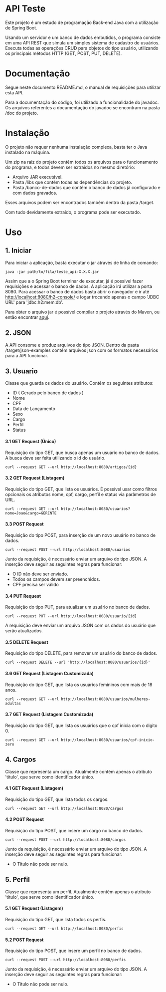 
# API Teste

Este projeto é um estudo de programação Back-end Java com a utilização de Spring Boot.

Usando um servidor e um banco de dados embutidos, o programa consiste em uma API REST que simula um simples sistema de cadastro de usuários. Executa todas as operações CRUD para objetos do tipo usuário, utilizando os principais métodos HTTP (GET, POST, PUT, DELETE).

# Documentação

Segue neste documento README.md, o manual de requisições para utilizar esta API.

Para a documentação do código, foi utilizado a funcionalidade do javadoc. Os arquivos referentes a documentação do javadoc se encontram na pasta /doc do projeto.

# Instalação
O projeto não requer nenhuma instalação complexa, basta ter o Java instalado na máquina.

Um zip na raiz do projeto contém todos os arquivos para o funcionamento do programa, e todos devem ser extraídos no mesmo diretório:
* Arquivo JAR executável.
* Pasta /libs que contém todas as dependências do projeto.
* Pasta /banco-de-dados que contém o banco de dados já configurado e com dados gravados.

Esses arquivos podem ser encontrados também dentro da pasta /target.

Com tudo devidamente extraído, o programa pode ser executado.
# Uso
## 1. Iniciar
Para iniciar a aplicação, basta executar o jar através de linha de comando:
					    
	java -jar path/to/fila/teste_api-X.X.X.jar

Assim que a o Spring Boot terminar de executar, já é possível fazer requisições e acessar o banco de dados.
A aplicação irá utilizar a porta 8080. Para acessar o banco de dados basta abrir o navegador e ir até [http://localhost:8080/h2-console/](http://localhost:8080/h2-console/) e logar trocando apenas o campo 'JDBC URL' para 'jdbc:h2:mem:db'.

Para obter o arquivo jar é possível compilar o projeto através do Maven, ou então encontrar [aqui](https://github.com/VMCorrea/teste_api/releases).
## 2. JSON
A API consome e produz arquivos do tipo JSON. Dentro da pasta /target/json-examples contém arquivos json com os formatos necessários para a API funcionar.
## 3. Usuario
Classe que guarda os dados do usuário. Contém os seguintes atributos:
* ID ( Gerado pelo banco de dados )
* Nome
* CPF
* Data de Lançamento
* Sexo
* Cargo
* Perfil
* Status

#### 3.1 GET Request (Único)

Requisição do tipo GET, que busca apenas um usuário no banco de dados.
A busca deve ser feita utilizando o id do usuário.
    
    curl --request GET --url http://localhost:8080/artigos/{id}

#### 3.2 GET Request (Listagem)

Requisição do tipo GET, que lista os usuários.
É possível usar como filtros opcionais os atributos nome, cpf, cargo, perfil e status via parâmetros de URL.

    curl --request GET --url http://localhost:8080/usuarios?nome=Joao&cargo=GERENTE

#### 3.3 POST Request
Requisição do tipo POST, para inserção de um novo usuário no banco de dados.

    curl --request POST --url http://localhost:8080/usuarios

Junto da requisição, é necessário enviar um arquivo do tipo JSON.
A inserção deve seguir as seguintes regras para funcionar:
* O ID não deve ser enviado.
* Todos os campos devem ser preenchidos.
* CPF precisa ser válido

#### 3.4 PUT Request
Requisição do tipo PUT, para atualizar um usuário no banco de dados.

    curl --request PUT --url http://localhost:8080/usuario/{id}

A requisição deve enviar um arquivo JSON com os dados do usuário que serão atualizados.

#### 3.5 DELETE Request
Requisição do tipo DELETE, para remover um usuário do banco de dados.

    curl --request DELETE --url 'http://localhost:8080/usuarios/{id}'
   
#### 3.6 GET Request (Listagem Customizada)

Requisição do tipo GET, que lista os usuários femininos com mais de 18 anos.

    curl --request GET --url http://localhost:8080/usuarios/mulheres-adultas
  
#### 3.7 GET Request (Listagem Customizada)

Requisição do tipo GET, que lista os usuários que o cpf inicia com o digito 0.

    curl --request GET --url http://localhost:8080/usuarios/cpf-inicio-zero

## 4. Cargos
Classe que representa um cargo. Atualmente contém apenas o atributo 'titulo', que serve como identificador único.

#### 4.1 GET Request (Listagem)

Requisição do tipo GET, que lista todos os cargos.

    curl --request GET --url http://localhost:8080/cargos

#### 4.2 POST Request
Requisição do tipo POST, que insere um cargo no banco de dados.

    curl --request POST --url http://localhost:8080/cargos

Junto da requisição, é necessário enviar um arquivo do tipo JSON.
A inserção deve seguir as seguintes regras para funcionar:
* O Título não pode ser nulo.

## 5. Perfil

Classe que representa um perfil. Atualmente contém apenas o atributo 'titulo', que serve como identificador único.


#### 5.1 GET Request (Listagem)

Requisição do tipo GET, que lista todos os perfis.

    curl --request GET --url http://localhost:8080/perfis

#### 5.2 POST Request
Requisição do tipo POST, que insere um perfil no banco de dados.

    curl --request POST --url http://localhost:8080/perfis

Junto da requisição, é necessário enviar um arquivo do tipo JSON.
A inserção deve seguir as seguintes regras para funcionar:
* O Título não pode ser nulo.

